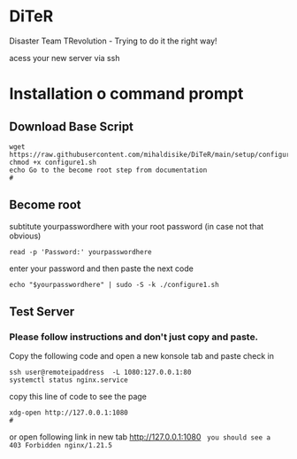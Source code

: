 # DiTeR
Disaster Team TRevolution - Trying to do it the right way!

acess your new server via ssh

# Installation o command prompt
## Download Base Script
```
wget https://raw.githubusercontent.com/mihaldisike/DiTeR/main/setup/configure1.sh
chmod +x configure1.sh
echo Go to the become root step from documentation
#
```
## Become root
subtitute yourpasswordhere with your root password (in case not that obvious)
```
read -p 'Password:' yourpasswordhere
```
enter your password and then paste the next code
```
echo "$yourpasswordhere" | sudo -S -k ./configure1.sh
```
## Test Server
### Please follow instructions and don't just copy and paste. 
Copy the following code and open a new konsole tab and paste
check in
```
ssh user@remoteipaddress  -L 1080:127.0.0.1:80
systemctl status nginx.service
```
copy this line of code to see the page
```
xdg-open http://127.0.0.1:1080
#
```
or open following link in new tab
http://127.0.0.1:1080
` 
you should see a 
403 Forbidden
nginx/1.21.5
`
